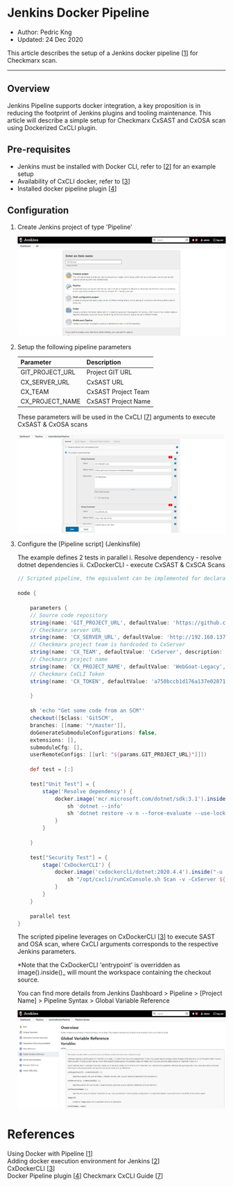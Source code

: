 # Jenkins Docker Pipeline 
* Author:   Pedric Kng  
* Updated:  24 Dec 2020

This article describes the setup of a Jenkins docker pipeline [[1]] for Checkmarx scan.

***
## Overview
Jenkins Pipeline supports docker integration, a key proposition is in reducing the footprint of Jenkins plugins and tooling maintenance. This article will describe a simple setup for Checkmarx CxSAST and CxOSA scan using Dockerized CxCLI plugin.

## Pre-requisites
- Jenkins must be installed with Docker CLI, refer to [[2]] for an example setup
- Availability of CxCLI docker, refer to [[3]]
- Installed docker pipeline plugin [[4]]

## Configuration

1. Create Jenkins project of type 'Pipeline'

    ![New pipeline project](assets/New-pipeline-project.png)

2. Setup the following pipeline parameters

    | Parameter | Description |
    | ------------- | ------------- |
    | GIT_PROJECT_URL | Project GIT URL|
    | CX_SERVER_URL | CxSAST URL |
    | CX_TEAM | CxSAST Project Team |
    | CX_PROJECT_NAME | CxSAST Project Name |  

    These parameters will be used in the CxCLI [[7]] arguments to execute CxSAST & CxOSA scans

    ![Pipeline parameters](assets/Pipeline-parameters.png)

3. Configure the [Pipeline script] (Jenkinsfile)

    The example defines 2 tests in parallel
    i. Resolve dependency - resolve dotnet dependencies
    ii. CxDockerCLI - execute CxSAST & CxSCA Scans

    ```groovy
    // Scripted pipeline, the equivalent can be implemented for declarative pipeline

    node {
        
        parameters {
        // Source code repository
        string(name: 'GIT_PROJECT_URL', defaultValue: 'https://github.com/WebGoat/WebGoat-Legacy.git', description: 'Git Repository')
        // Checkmarx server URL
        string(name: 'CX_SERVER_URL', defaultValue: 'http://192.168.137.50', description: 'CxSAST Server URL Team')
        // Checkmarx project team is hardcoded to CxServer
        string(name: 'CX_TEAM', defaultValue: 'CxServer', description: 'CxSAST Project Team e.g.,CxServer\\SP\\Corp ')
        // Checkmarx project name
        string(name: 'CX_PROJECT_NAME', defaultValue: 'WebGoat-Legacy', description: 'CxSAST Project Name')
        // Checkmarx CxCLI Token
        string(name: 'CX_TOKEN', defaultValue: 'a750bccb1d176a137e0287152e6fe1c971242270f8888f56bcea09ddfd525059', description: 'CxCLI Token')

        }
        
        sh 'echo "Get some code from an SCM"'
        checkout([$class: 'GitSCM',
        branches: [[name: '*/master']],
        doGenerateSubmoduleConfigurations: false,
        extensions: [],
        submoduleCfg: [],
        userRemoteConfigs: [[url: "${params.GIT_PROJECT_URL}"]]])
        
        def test = [:]
        
        test["Unit Test"] = {
            stage('Resolve dependency') {
                docker.image('mcr.microsoft.com/dotnet/sdk:3.1').inside('-u root:sudo') {
                    sh 'dotnet --info'
                    sh 'dotnet restore -v n --force-evaluate --use-lock-file'
                }            
            }
        
        }
        
        test["Security Test"] = {
            stage('CxDockerCLI') {
                docker.image('cxdockercli/dotnet:2020.4.4').inside("-u root:sudo --entrypoint ''") {
                    sh "/opt/cxcli/runCxConsole.sh Scan -v -CxServer ${params.CX_SERVER_URL} -CxToken ${params.CX_TOKEN} -ProjectName '${params.CX_TEAM}\\${params.CX_PROJECT_NAME}' -LocationType folder -LocationPath ${WORKSPACE} -enableosa -executepackagedependency"
                }
            }    
        }
        
        parallel test
    }

    ```

    The scripted pipeline leverages on CxDockerCLI [[3]] to execute SAST and OSA scan, where CxCLI arguments corresponds to the respective Jenkins parameters.

    *Note that the CxDockerCLI 'entrypoint' is overridden as image().inside()_ will mount the workspace containing the checkout source. 

    You can find more details from Jenkins Dashboard > Pipeline > [Project Name] > Pipeline Syntax > Global Variable Reference

    ![Global Variable Reference](assets/Global-Variable-Reference.png)

# References
Using Docker with Pipeline [[1]]  
Adding docker execution environment for Jenkins [[2]]  
CxDockerCLI [[3]]  
Docker Pipeline plugin [[4]]
Checkmarx CxCLI Guide [[7]]

[1]:https://www.jenkins.io/doc/book/pipeline/docker/ "Using Docker with Pipeline"
[2]:https://github.com/cx-demo/myjenkins#adding-docker-execution-environment-for-jenkins "Adding docker execution environment for Jenkins"
[3]:https://github.com/cx-demo/CxDockerCLI "CxDockerCLI"
[4]:https://docs.cloudbees.com/docs/admin-resources/latest/plugins/docker-workflow "Docker Pipeline plugin"
[5]:https://www.jenkins.io/blog/2018/08/17/speaker-blog-brent-laster/ "Using the Docker Global Variable in Your Jenkins Pipeline "
[6]:https://www.jenkins.io/doc/book/pipeline/jenkinsfile/ "Using a Jenkinsfile"
[7]:https://checkmarx.atlassian.net/wiki/spaces/KC/pages/44335590/CxSAST+CLI+Guide "Checkmarx CxCLI Guide"
